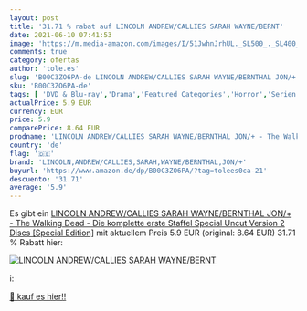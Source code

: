 ```yaml
---
layout: post
title: '31.71 % rabat auf LINCOLN ANDREW/CALLIES SARAH WAYNE/BERNT'
date: 2021-06-10 07:41:53
image: 'https://m.media-amazon.com/images/I/51JwhnJrhUL._SL500_._SL400_.jpg'
comments: true
category: ofertas
author: 'tole.es'
slug: 'B00C3ZO6PA-de LINCOLN ANDREW/CALLIES SARAH WAYNE/BERNTHAL JON/+ - The...'
sku: 'B00C3ZO6PA-de'
tags: [ 'DVD & Blu-ray','Drama','Featured Categories','Horror','Serien & TV-Produktionen','lincoln,andrew/callies,sarah,wayne/bernthal,jon/+', ]
actualPrice: 5.9 EUR
currency: EUR
price: 5.9
comparePrice: 8.64 EUR
prodname: 'LINCOLN ANDREW/CALLIES SARAH WAYNE/BERNTHAL JON/+ - The Walking Dead - Die komplette erste Staffel  Special Uncut Version  2 Discs  [Special Edition]'
country: 'de'
flag: '🇩🇪'
brand: 'LINCOLN,ANDREW/CALLIES,SARAH,WAYNE/BERNTHAL,JON/+'
buyurl: 'https://www.amazon.de/dp/B00C3ZO6PA/?tag=tolees0ca-21'
descuento: '31.71'
average: '5.9'
---
```


Es gibt ein [LINCOLN ANDREW/CALLIES SARAH WAYNE/BERNTHAL JON/+ - The Walking Dead - Die komplette erste Staffel  Special Uncut Version  2 Discs  [Special Edition]](https://www.amazon.de/dp/B00C3ZO6PA/?tag=tolees0ca-21) mit aktuellem Preis 5.9 EUR (original: 8.64 EUR) 31.71 % Rabatt hier:

[![LINCOLN ANDREW/CALLIES SARAH WAYNE/BERNT](https://m.media-amazon.com/images/I/51JwhnJrhUL._SL500_._SL400_.jpg)](https://www.amazon.de/dp/B00C3ZO6PA/?tag=tolees0ca-21)

ℹ️:


[🛒 kauf es hier!!](https://www.amazon.de/dp/B00C3ZO6PA/?tag=tolees0ca-21)
